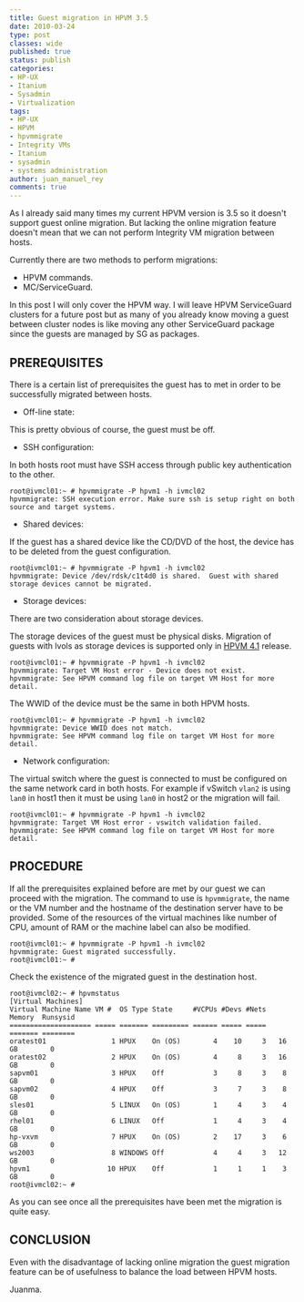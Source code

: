 ```yaml
---
title: Guest migration in HPVM 3.5
date: 2010-03-24
type: post
classes: wide
published: true
status: publish
categories:
- HP-UX
- Itanium
- Sysadmin
- Virtualization
tags:
- HP-UX
- HPVM
- hpvmmigrate
- Integrity VMs
- Itanium
- sysadmin
- systems administration
author: juan_manuel_rey
comments: true
---
```


As I already said many times my current HPVM version is 3.5 so it doesn't support guest online migration. But lacking the online migration feature doesn't mean that we can not perform Integrity VM migration between hosts.

Currently there are two methods to perform migrations:

- HPVM commands.
- MC/ServiceGuard.

In this post I will only cover the HPVM way. I will leave HPVM ServiceGuard clusters for a future post but as many of you already know moving a guest between cluster nodes is like moving any other ServiceGuard package since the guests are managed by SG as packages.

## PREREQUISITES

There is a certain list of prerequisites the guest has to met in order to be successfully migrated between hosts.

- Off-line state:

This is pretty obvious of course, the guest must be off.

- SSH configuration:

In both hosts root must have SSH access through public key authentication to the other.

```
root@ivmcl01:~ # hpvmmigrate -P hpvm1 -h ivmcl02
hpvmmigrate: SSH execution error. Make sure ssh is setup right on both source and target systems.
```

- Shared devices:

If the guest has a shared device like the CD/DVD of the host, the device has to be deleted from the guest configuration.

```
root@ivmcl01:~ # hpvmmigrate -P hpvm1 -h ivmcl02
hpvmmigrate: Device /dev/rdsk/c1t4d0 is shared.  Guest with shared storage devices cannot be migrated.
```

- Storage devices:

There are two consideration about storage devices.

The storage devices of the guest must be physical disks. Migration of guests with lvols as storage devices is supported only in [HPVM 4.1](http://h20000.www2.hp.com/bizsupport/TechSupport/CoreRedirect.jsp?redirectReason=DocIndexPDF&prodSeriesId=4146132&targetPage=http%3A%2F%2Fbizsupport1.austin.hp.com%2Fbc%2Fdocs%2Fsupport%2FSupportManual%2Fc02018680%2Fc02018680.pdf "HPVM 4.1 Release Notes") release.

```
root@ivmcl01:~ # hpvmmigrate -P hpvm1 -h ivmcl02
hpvmmigrate: Target VM Host error - Device does not exist.
hpvmmigrate: See HPVM command log file on target VM Host for more detail.
```

The WWID of the device must be the same in both HPVM hosts.

```
root@ivmcl01:~ # hpvmmigrate -P hpvm1 -h ivmcl02
hpvmmigrate: Device WWID does not match.
hpvmmigrate: See HPVM command log file on target VM Host for more detail.
```

- Network configuration:

The virtual switch where the guest is connected to must be configured on the same network card in both hosts. For example if vSwitch `vlan2` is using `lan0` in host1 then it must be using `lan0` in host2 or the migration will fail.

```
root@ivmcl01:~ # hpvmmigrate -P hpvm1 -h ivmcl02
hpvmmigrate: Target VM Host error - vswitch validation failed.
hpvmmigrate: See HPVM command log file on target VM Host for more detail.
```

## PROCEDURE

If all the prerequisites explained before are met by our guest we can proceed with the migration. The command to use is `hpvmmigrate`, the name or the VM number and the hostname of the destination server have to be provided. Some of the resources of the virtual machines like number of CPU, amount of RAM or the machine label can also be modified.

```
root@ivmcl01:~ # hpvmmigrate -P hpvm1 -h ivmcl02
hpvmmigrate: Guest migrated successfully.
root@ivmcl01:~ #
```

Check the existence of the migrated guest in the destination host.

```
root@ivmcl02:~ # hpvmstatus
[Virtual Machines]
Virtual Machine Name VM #  OS Type State     #VCPUs #Devs #Nets Memory  Runsysid
==================== ===== ======= ========= ====== ===== ===== ======= ========
oratest01                1 HPUX    On (OS)        4    10     3   16 GB        0
oratest02                2 HPUX    On (OS)        4     8     3   16 GB        0
sapvm01                  3 HPUX    Off            3     8     3    8 GB        0
sapvm02                  4 HPUX    Off            3     7     3    8 GB        0
sles01                   5 LINUX   On (OS)        1     4     3    4 GB        0
rhel01                   6 LINUX   Off            1     4     3    4 GB        0
hp-vxvm                  7 HPUX    On (OS)        2    17     3    6 GB        0
ws2003                   8 WINDOWS Off            4     4     3   12 GB        0
hpvm1                   10 HPUX    Off            1     1     1    3 GB        0
root@ivmcl02:~ #
```

As you can see once all the prerequisites have been met the migration is quite easy.

## CONCLUSION

Even with the disadvantage of lacking online migration the guest migration feature can be of usefulness to balance the load between HPVM hosts.

Juanma.
